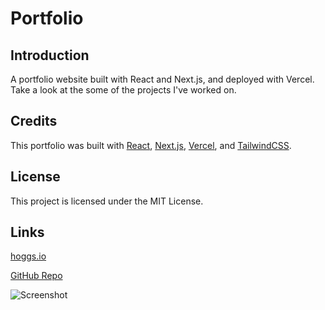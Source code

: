 # Portfolio

## Introduction

A portfolio website built with React and Next.js, and deployed with Vercel. Take a look at the some of the projects I've worked on.

## Credits

This portfolio was built with [React](https://reactjs.org/), [Next.js](https://nextjs.org/), [Vercel](https://vercel.com/), and [TailwindCSS](https://tailwindcss.com/).

## License

This project is licensed under the MIT License.

## Links

[hoggs.io](https://www.hoggs.io)

[GitHub Repo](https://github.com/jeffreyehogg/portfolio)

![Screenshot](/client/public/images/portfolio.png)
